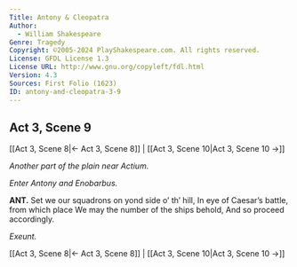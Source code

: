 ```yaml
---
Title: Antony & Cleopatra
Author: 
  - William Shakespeare
Genre: Tragedy
Copyright: ©2005-2024 PlayShakespeare.com. All rights reserved.
License: GFDL License 1.3
License URL: http://www.gnu.org/copyleft/fdl.html
Version: 4.3
Sources: First Folio (1623)
ID: antony-and-cleopatra-3-9
---
```


## Act 3, Scene 9
[[Act 3, Scene 8|← Act 3, Scene 8]] | [[Act 3, Scene 10|Act 3, Scene 10 →]]

*Another part of the plain near Actium.*

*Enter Antony and Enobarbus.*

**ANT.**
Set we our squadrons on yond side o’ th’ hill,
In eye of Caesar’s battle, from which place
We may the number of the ships behold,
And so proceed accordingly.

*Exeunt.*

[[Act 3, Scene 8|← Act 3, Scene 8]] | [[Act 3, Scene 10|Act 3, Scene 10 →]]